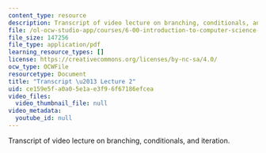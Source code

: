 ```yaml
---
content_type: resource
description: Transcript of video lecture on branching, conditionals, and iteration.
file: /ol-ocw-studio-app/courses/6-00-introduction-to-computer-science-and-programming-fall-2008/ce159e5fa0a05e1ae3f96f67186efcea_6-00F08-L02.pdf
file_size: 147256
file_type: application/pdf
learning_resource_types: []
license: https://creativecommons.org/licenses/by-nc-sa/4.0/
ocw_type: OCWFile
resourcetype: Document
title: "Transcript \u2013 Lecture 2"
uid: ce159e5f-a0a0-5e1a-e3f9-6f67186efcea
video_files:
  video_thumbnail_file: null
video_metadata:
  youtube_id: null
---
```

Transcript of video lecture on branching, conditionals, and iteration.